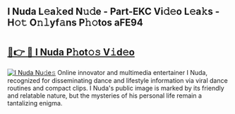 ## I Nuda L𝚎a𝚔ed N𝚞𝚍e - Part-EKC Vi𝚍𝚎o L𝚎a𝚔s - H𝚘𝚝 O𝚗𝚕yf𝚊ns P𝚑𝚘tos aFE94

# <h2><a href="http://kfbta1.oniu.top/?m=I+Nuda">🔗👉 🔴 I Nuda P𝚑ot𝚘𝚜 V𝚒d𝚎o</a></h2>

[![I Nuda Nu𝚍e𝚜](https://i.imgur.com/0qMVB7G.gif)](http://kfbta1.oniu.top/?m=I+Nuda)
Online innovator and multimedia entertainer I Nuda, recognized for disseminating dance and lifestyle information via viral dance routines and compact clips. I Nuda's public image is marked by its friendly and relatable nature, but the mysteries of his personal life remain a tantalizing enigma.  
